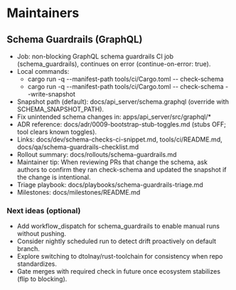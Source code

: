# Maintainers

## Schema Guardrails (GraphQL)
- Job: non-blocking GraphQL schema guardrails CI job (schema_guardrails), continues on error (continue-on-error: true).
- Local commands:
  - cargo run -q --manifest-path tools/ci/Cargo.toml -- check-schema
  - cargo run -q --manifest-path tools/ci/Cargo.toml -- check-schema --write-snapshot
- Snapshot path (default): docs/api_server/schema.graphql (override with SCHEMA_SNAPSHOT_PATH).
- Fix unintended schema changes in: apps/api_server/src/graphql/*
- ADR reference: docs/adr/0009-bootstrap-stub-toggles.md (stubs OFF; tool clears known toggles).
- Links: docs/dev/schema-checks-ci-snippet.md, tools/ci/README.md, docs/qa/schema-guardrails-checklist.md
- Rollout summary: docs/rollouts/schema-guardrails.md
- Maintainer tip: When reviewing PRs that change the schema, ask authors to confirm they ran check-schema and updated the snapshot if the change is intentional.
- Triage playbook: docs/playbooks/schema-guardrails-triage.md
- Milestones: docs/milestones/README.md

### Next ideas (optional)
- Add workflow_dispatch for schema_guardrails to enable manual runs without pushing.
- Consider nightly scheduled run to detect drift proactively on default branch.
- Explore switching to dtolnay/rust-toolchain for consistency when repo standardizes.
- Gate merges with required check in future once ecosystem stabilizes (flip to blocking).